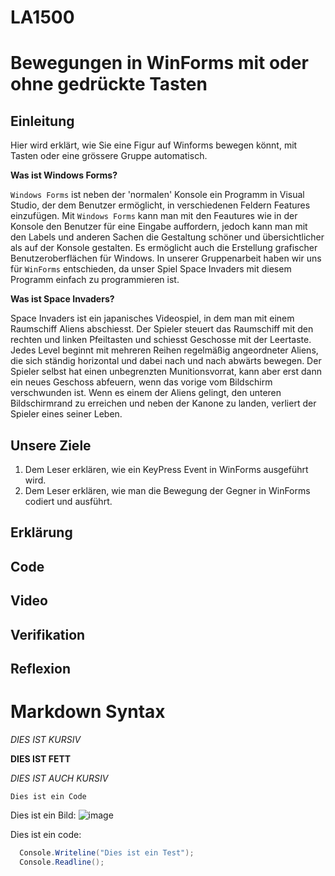 # LA1500

# Bewegungen in WinForms mit oder ohne gedrückte Tasten

## Einleitung
Hier wird erklärt, wie Sie eine Figur auf Winforms bewegen könnt, mit Tasten oder eine grössere Gruppe automatisch.

__Was ist Windows Forms?__

`Windows Forms` ist neben der 'normalen' Konsole ein Programm in Visual Studio, der dem Benutzer ermöglicht, in verschiedenen Feldern Features einzufügen. Mit `Windows Forms` kann man mit den Feautures wie in der Konsole den Benutzer für eine Eingabe auffordern, jedoch kann man mit den Labels und anderen Sachen die Gestaltung schöner und übersichtlicher als auf der Konsole gestalten. Es ermöglicht auch die Erstellung grafischer Benutzeroberflächen für Windows. In unserer Gruppenarbeit haben wir uns für `WinForms` entschieden, da unser Spiel Space Invaders mit diesem Programm einfach zu programmieren ist.

__Was ist Space Invaders?__

Space Invaders ist ein japanisches Videospiel, in dem man mit einem Raumschiff Aliens abschiesst. Der Spieler steuert das Raumschiff mit den rechten und linken Pfeiltasten und schiesst Geschosse mit der Leertaste. Jedes Level beginnt mit mehreren Reihen regelmäßig angeordneter Aliens, die sich ständig horizontal und dabei nach und nach abwärts bewegen. Der Spieler selbst hat einen unbegrenzten Munitionsvorrat, kann aber erst dann ein neues Geschoss abfeuern, wenn das vorige vom Bildschirm verschwunden ist. Wenn es einem der Aliens gelingt, den unteren Bildschirmrand zu erreichen und neben der Kanone zu landen, verliert der Spieler eines seiner Leben.

## Unsere Ziele
1. Dem Leser erklären, wie ein KeyPress Event in WinForms ausgeführt wird.
2. Dem Leser erklären, wie man die Bewegung der Gegner in WinForms codiert und ausführt. 

## Erklärung

## Code

## Video

## Verifikation

## Reflexion





# Markdown Syntax

*DIES IST KURSIV*

**DIES IST FETT**

_DIES IST AUCH KURSIV_

`Dies ist ein Code`

Dies ist ein Bild:
![image](https://cdn.pixabay.com/photo/2022/04/22/20/13/montmartre-7150549_960_720.jpg)

Dies ist ein code:
```csharp
  Console.Writeline("Dies ist ein Test");
  Console.Readline();
```
